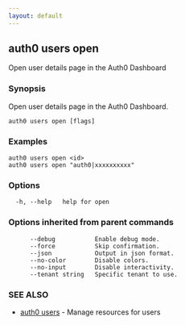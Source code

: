```yaml
---
layout: default
---
```

## auth0 users open

Open user details page in the Auth0 Dashboard

### Synopsis

Open user details page in the Auth0 Dashboard.

```
auth0 users open [flags]
```

### Examples

```
auth0 users open <id>
auth0 users open "auth0|xxxxxxxxxx"
```

### Options

```
  -h, --help   help for open
```

### Options inherited from parent commands

```
      --debug           Enable debug mode.
      --force           Skip confirmation.
      --json            Output in json format.
      --no-color        Disable colors.
      --no-input        Disable interactivity.
      --tenant string   Specific tenant to use.
```

### SEE ALSO

* [auth0 users](auth0_users.md)	 - Manage resources for users

